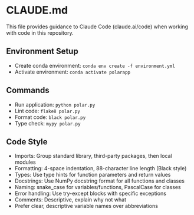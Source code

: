# CLAUDE.md

This file provides guidance to Claude Code (claude.ai/code) when working with code in this repository.

## Environment Setup
- Create conda environment: `conda env create -f environment.yml`
- Activate environment: `conda activate polarapp`

## Commands
- Run application: `python polar.py`
- Lint code: `flake8 polar.py`
- Format code: `black polar.py`
- Type check: `mypy polar.py`

## Code Style
- Imports: Group standard library, third-party packages, then local modules
- Formatting: 4-space indentation, 88-character line length (Black style)
- Types: Use type hints for function parameters and return values
- Docstrings: Use NumPy docstring format for all functions and classes
- Naming: snake_case for variables/functions, PascalCase for classes
- Error handling: Use try-except blocks with specific exceptions
- Comments: Descriptive, explain why not what
- Prefer clear, descriptive variable names over abbreviations
